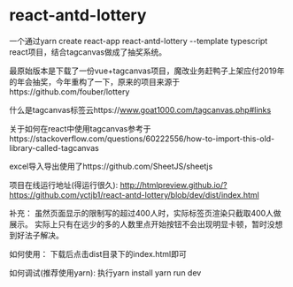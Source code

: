 # react-antd-lottery
一个通过yarn create react-app react-antd-lottery --template typescript react项目，结合tagcanvas做成了抽奖系统。

最原始版本是下载了一份vue+tagcanvas项目，魔改业务赶鸭子上架应付2019年的年会抽奖，今年重构了一下，原来的项目来源于https://github.com/fouber/lottery

什么是tagcanvas标签云https://www.goat1000.com/tagcanvas.php#links

关于如何在react中使用tagcanvas参考于https://stackoverflow.com/questions/60222556/how-to-import-this-old-library-called-tagcanvas

excel导入导出使用了https://github.com/SheetJS/sheetjs


项目在线运行地址(得运行很久):
http://htmlpreview.github.io/?https://github.com/yctjb1/react-antd-lottery/blob/dev/dist/index.html

补充：
虽然页面显示的限制写的超过400人时，实际标签页渲染只截取400人做展示。
实际上只有在远少的多的人数里点开始按钮不会出现明显卡顿，暂时没想到好法子解决。


如何使用：
下载后点击dist目录下的index.html即可

如何调试(推荐使用yarn):
执行yarn install
yarn run dev



